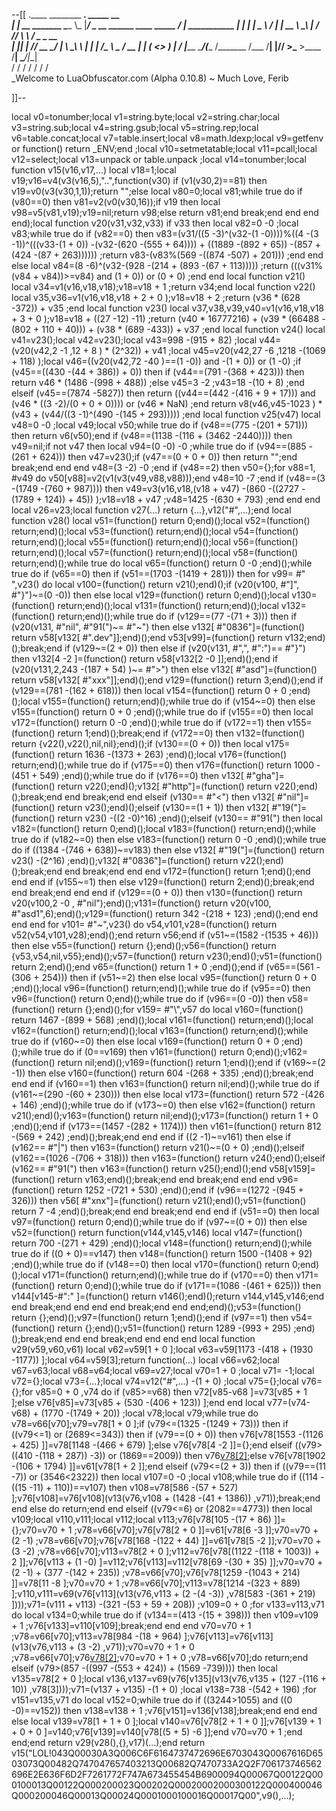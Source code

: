 --[[
 .____                  ________ ___.    _____                           __                
 |    |    __ _______   \_____  \\_ |___/ ____\_ __  ______ ____ _____ _/  |_  ___________ 
 |    |   |  |  \__  \   /   |   \| __ \   __\  |  \/  ___// ___\\__  \\   __\/  _ \_  __ \
 |    |___|  |  // __ \_/    |    \ \_\ \  | |  |  /\___ \\  \___ / __ \|  | (  <_> )  | \/
 |_______ \____/(____  /\_______  /___  /__| |____//____  >\___  >____  /__|  \____/|__|   
         \/          \/         \/    \/                \/     \/     \/                   
          \_Welcome to LuaObfuscator.com   (Alpha 0.10.8) ~  Much Love, Ferib 

]]--

local v0=tonumber;local v1=string.byte;local v2=string.char;local v3=string.sub;local v4=string.gsub;local v5=string.rep;local v6=table.concat;local v7=table.insert;local v8=math.ldexp;local v9=getfenv or function() return _ENV;end ;local v10=setmetatable;local v11=pcall;local v12=select;local v13=unpack or table.unpack ;local v14=tonumber;local function v15(v16,v17,...) local v18=1;local v19;v16=v4(v3(v16,5),"..",function(v30) if (v1(v30,2)==81) then v19=v0(v3(v30,1,1));return "";else local v80=0;local v81;while true do if (v80==0) then v81=v2(v0(v30,16));if v19 then local v98=v5(v81,v19);v19=nil;return v98;else return v81;end break;end end end end);local function v20(v31,v32,v33) if v33 then local v82=0 -0 ;local v83;while true do if (v82==0) then v83=(v31/((5 -3)^(v32-(1 -0))))%((4 -(3 -1))^(((v33-(1 + 0)) -(v32-(620 -(555 + 64)))) + ((1889 -(892 + 65)) -(857 + (424 -(87 + 263)))))) ;return v83-(v83%(569 -((874 -507) + 201))) ;end end else local v84=(8 -6)^(v32-(928 -(214 + (893 -(67 + 113))))) ;return (((v31%(v84 + v84))>=v84) and (1 + 0)) or (0 + 0) ;end end local function v21() local v34=v1(v16,v18,v18);v18=v18 + 1 ;return v34;end local function v22() local v35,v36=v1(v16,v18,v18 + 2 + 0 );v18=v18 + 2 ;return (v36 * (628 -372)) + v35 ;end local function v23() local v37,v38,v39,v40=v1(v16,v18,v18 + 3 + 0 );v18=v18 + ((27 -12) -11) ;return (v40 * 16777216) + (v39 * (66488 -(802 + 110 + 40))) + (v38 * (689 -433)) + v37 ;end local function v24() local v41=v23();local v42=v23();local v43=998 -(915 + 82) ;local v44=(v20(v42,2 -1 ,12 + 8 ) * (2^32)) + v41 ;local v45=v20(v42,27 -6 ,1218 -(1069 + 118) );local v46=((v20(v42,72 -40 )==(1 -0)) and  -(1 + 0)) or (1 -0) ;if (v45==((430 -(44 + 386)) + 0)) then if (v44==(791 -(368 + 423))) then return v46 * (1486 -(998 + 488)) ;else v45=3 -2 ;v43=18 -(10 + 8) ;end elseif (v45==(7874 -5827)) then return ((v44==(442 -(416 + 9 + 17))) and (v46 * ((3 -2)/(0 + 0 + 0)))) or (v46 * NaN) ;end return v8(v46,v45-1023 ) * (v43 + (v44/((3 -1)^(490 -(145 + 293))))) ;end local function v25(v47) local v48=0 -0 ;local v49;local v50;while true do if (v48==(775 -(201 + 571))) then return v6(v50);end if (v48==(1138 -(116 + (3462 -2440)))) then v49=nil;if  not v47 then local v94=(0 -0) -0 ;while true do if (v94==(885 -(261 + 624))) then v47=v23();if (v47==(0 + 0 + 0)) then return "";end break;end end end v48=(3 -2) -0 ;end if (v48==2) then v50={};for v88=1, #v49 do v50[v88]=v2(v1(v3(v49,v88,v88)));end v48=10 -7 ;end if (v48==(3 -(1749 -(760 + 987)))) then v49=v3(v16,v18,(v18 + v47) -(860 -((2727 -(1789 + 124)) + 45)) );v18=v18 + v47 ;v48=1425 -(630 + 793) ;end end end local v26=v23;local function v27(...) return {...},v12("#",...);end local function v28() local v51=(function() return 0;end)();local v52=(function() return;end)();local v53=(function() return;end)();local v54=(function() return;end)();local v55=(function() return;end)();local v56=(function() return;end)();local v57=(function() return;end)();local v58=(function() return;end)();while true do local v65=(function() return 0 -0 ;end)();while true do if (v65==0) then if (v51==(1703 -(1419 + 281))) then for v99= #" ",v23() do local v100=(function() return v21();end)();if (v20(v100, #"]", #"}")~=(0 -0)) then else local v129=(function() return 0;end)();local v130=(function() return;end)();local v131=(function() return;end)();local v132=(function() return;end)();while true do if (v129==(77 -(71 + 3))) then if (v20(v131, #"nil", #"91(")~= #"~") then else v132[ #"0836"]=(function() return v58[v132[ #".dev"]];end)();end v53[v99]=(function() return v132;end)();break;end if (v129~=(2 + 0)) then else if (v20(v131, #",", #":")== #"}") then v132[4 -2 ]=(function() return v58[v132[2 -0 ]];end)();end if (v20(v131,2,243 -(187 + 54) )~= #">") then else v132[ #"asd"]=(function() return v58[v132[ #"xxx"]];end)();end v129=(function() return 3;end)();end if (v129==(781 -(162 + 618))) then local v154=(function() return 0 + 0 ;end)();local v155=(function() return;end)();while true do if (v154~=0) then else v155=(function() return 0 + 0 ;end)();while true do if (v155==0) then local v172=(function() return 0 -0 ;end)();while true do if (v172==1) then v155=(function() return 1;end)();break;end if (v172==0) then v132=(function() return {v22(),v22(),nil,nil};end)();if (v130==(0 + 0)) then local v175=(function() return 1636 -(1373 + 263) ;end)();local v176=(function() return;end)();while true do if (v175==0) then v176=(function() return 1000 -(451 + 549) ;end)();while true do if (v176==0) then v132[ #"gha"]=(function() return v22();end)();v132[ #"http"]=(function() return v22();end)();break;end end break;end end elseif (v130== #"<") then v132[ #"nil"]=(function() return v23();end)();elseif (v130==(1 + 1)) then v132[ #"19("]=(function() return v23() -((2 -0)^16) ;end)();elseif (v130== #"91(") then local v182=(function() return 0;end)();local v183=(function() return;end)();while true do if (v182~=0) then else v183=(function() return 0 -0 ;end)();while true do if ((1384 -(746 + 638))~=v183) then else v132[ #"19("]=(function() return v23() -(2^16) ;end)();v132[ #"0836"]=(function() return v22();end)();break;end end break;end end end v172=(function() return 1;end)();end end end if (v155~=1) then else v129=(function() return 2;end)();break;end end break;end end end if (v129==(0 + 0)) then v130=(function() return v20(v100,2 -0 , #"nil");end)();v131=(function() return v20(v100, #"asd1",6);end)();v129=(function() return 342 -(218 + 123) ;end)();end end end end for v101= #"~",v23() do v54,v101,v28=(function() return v52(v54,v101,v28);end)();end return v56;end if (v51~=(1582 -(1535 + 46))) then else v55=(function() return {};end)();v56=(function() return {v53,v54,nil,v55};end)();v57=(function() return v23();end)();v51=(function() return 2;end)();end v65=(function() return 1 + 0 ;end)();end if (v65==(561 -(306 + 254))) then if (v51~=2) then else local v95=(function() return 0 + 0 ;end)();local v96=(function() return;end)();while true do if (v95==0) then v96=(function() return 0;end)();while true do if (v96==(0 -0)) then v58=(function() return {};end)();for v159= #"\\",v57 do local v160=(function() return 1467 -(899 + 568) ;end)();local v161=(function() return;end)();local v162=(function() return;end)();local v163=(function() return;end)();while true do if (v160~=0) then else local v169=(function() return 0 + 0 ;end)();while true do if (0==v169) then v161=(function() return 0;end)();v162=(function() return nil;end)();v169=(function() return 1;end)();end if (v169~=(2 -1)) then else v160=(function() return 604 -(268 + 335) ;end)();break;end end end if (v160==1) then v163=(function() return nil;end)();while true do if (v161~=(290 -(60 + 230))) then else local v173=(function() return 572 -(426 + 146) ;end)();while true do if (v173~=0) then else v162=(function() return v21();end)();v163=(function() return nil;end)();v173=(function() return 1 + 0 ;end)();end if (v173==(1457 -(282 + 1174))) then v161=(function() return 812 -(569 + 242) ;end)();break;end end end if ((2 -1)~=v161) then else if (v162== #"|") then v163=(function() return v21()~=(0 + 0) ;end)();elseif (v162==(1026 -(706 + 318))) then v163=(function() return v24();end)();elseif (v162== #"91(") then v163=(function() return v25();end)();end v58[v159]=(function() return v163;end)();break;end end break;end end end v96=(function() return 1252 -(721 + 530) ;end)();end if (v96==(1272 -(945 + 326))) then v56[ #"xnx"]=(function() return v21();end)();v51=(function() return 7 -4 ;end)();break;end end break;end end end if (v51==0) then local v97=(function() return 0;end)();while true do if (v97~=(0 + 0)) then else v52=(function() return function(v144,v145,v146) local v147=(function() return 700 -(271 + 429) ;end)();local v148=(function() return;end)();while true do if ((0 + 0)==v147) then v148=(function() return 1500 -(1408 + 92) ;end)();while true do if (v148==0) then local v170=(function() return 0;end)();local v171=(function() return;end)();while true do if (v170==0) then v171=(function() return 0;end)();while true do if (v171==(1086 -(461 + 625))) then v144[v145-#":" ]=(function() return v146();end)();return v144,v145,v146;end end break;end end end end break;end end end;end)();v53=(function() return {};end)();v97=(function() return 1;end)();end if (v97==1) then v54=(function() return {};end)();v51=(function() return 1289 -(993 + 295) ;end)();break;end end end break;end end end end local function v29(v59,v60,v61) local v62=v59[1 + 0 ];local v63=v59[1173 -(418 + (1930 -1177)) ];local v64=v59[3];return function(...) local v66=v62;local v67=v63;local v68=v64;local v69=v27;local v70=1 + 0 ;local v71= -1;local v72={};local v73={...};local v74=v12("#",...) -(1 + 0) ;local v75={};local v76={};for v85=0 + 0 ,v74 do if (v85>=v68) then v72[v85-v68 ]=v73[v85 + 1 ];else v76[v85]=v73[v85 + (530 -(406 + 123)) ];end end local v77=(v74-v68) + (1770 -(1749 + 20)) ;local v78;local v79;while true do v78=v66[v70];v79=v78[1 + 0 ];if (v79<=(1325 -(1249 + 73))) then if ((v79<=1) or (2689<=343)) then if (v79==(0 + 0)) then v76[v78[1553 -(1126 + 425) ]]=v78[1148 -(466 + 679) ];else v76[v78[4 -2 ]]={};end elseif ((v79>((410 -(118 + 287)) -3)) or (1869==2009)) then v76[v78[2]]();else v76[v78[1902 -(106 + 1794) ]]=v61[v78[1 + 2 ]];end elseif (v79<=(2 + 3)) then if ((v79==(11 -7)) or (3546<2322)) then local v107=0 -0 ;local v108;while true do if ((114 -((15 -11) + 110))==v107) then v108=v78[586 -(57 + 527) ];v76[v108]=v76[v108](v13(v76,v108 + (1428 -(41 + 1386)) ,v71));break;end end else do return;end end elseif ((v79<=6) or (2082==4773)) then local v109;local v110,v111;local v112;local v113;v76[v78[105 -(17 + 86) ]]={};v70=v70 + 1 ;v78=v66[v70];v76[v78[2 + 0 ]]=v61[v78[6 -3 ]];v70=v70 + (2 -1) ;v78=v66[v70];v76[v78[168 -(122 + 44) ]]=v61[v78[5 -2 ]];v70=v70 + (3 -2) ;v78=v66[v70];v113=v78[2 + 0 ];v112=v76[v78[(1122 -(118 + 1003)) + 2 ]];v76[v113 + (1 -0) ]=v112;v76[v113]=v112[v78[69 -(30 + 35) ]];v70=v70 + (2 -1) + (377 -(142 + 235)) ;v78=v66[v70];v76[v78[1259 -(1043 + 214) ]]=v78[11 -8 ];v70=v70 + 1 ;v78=v66[v70];v113=v78[1214 -(323 + 889) ];v110,v111=v69(v76[v113](v13(v76,v113 + (2 -(4 -3)) ,v78[583 -(361 + 219) ])));v71=(v111 + v113) -(321 -(53 + 59 + 208)) ;v109=0 + 0 ;for v133=v113,v71 do local v134=0;while true do if (v134==(413 -(15 + 398))) then v109=v109 + 1 ;v76[v133]=v110[v109];break;end end end v70=v70 + 1 ;v78=v66[v70];v113=v78[984 -(18 + 964) ];v76[v113]=v76[v113](v13(v76,v113 + (3 -2) ,v71));v70=v70 + 1 + 0 ;v78=v66[v70];v76[v78[2]]();v70=v70 + 1 + 0 ;v78=v66[v70];do return;end elseif (v79>(857 -((997 -(553 + 424)) + (1569 -739)))) then local v135=v78[2 + 0 ];local v136,v137=v69(v76[v135](v13(v76,v135 + (127 -(116 + 10)) ,v78[3])));v71=(v137 + v135) -(1 + 0) ;local v138=738 -(542 + 196) ;for v151=v135,v71 do local v152=0;while true do if ((3244>1055) and ((0 -0)==v152)) then v138=v138 + 1 ;v76[v151]=v136[v138];break;end end end else local v139=v78[1 + 1 + 0 ];local v140=v76[v78[2 + 1 + 0 ]];v76[v139 + 1 + 0 + 0 ]=v140;v76[v139]=v140[v78[(5 + 5) -6 ]];end v70=v70 + 1 ;end end;end return v29(v28(),{},v17)(...);end return v15("LOL!043Q00030A3Q006C6F6164737472696E6703043Q0067616D6503073Q00482Q747047657403213Q00682Q7470733A2Q2F706173746562696E2E636F6D2F7261772F747A673455454B6900094Q00067Q00122Q000100013Q00122Q000200023Q00202Q00020002000300122Q000400046Q000200046Q00013Q00024Q0001000100016Q00017Q00",v9(),...);
